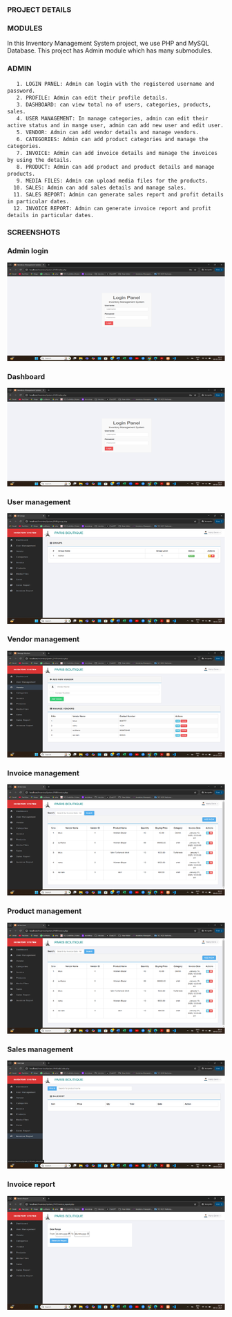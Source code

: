 
### PROJECT DETAILS
### MODULES
In this Inventory Management System project, we use PHP and MySQL Database. This project has Admin module which has many submodules.
### ADMIN
       1. LOGIN PANEL: Admin can login with the registered username and password.
       2. PROFILE: Admin can edit their profile details.
       3. DASHBOARD: can view total no of users, categories, products, sales.
       4. USER MANAGEMENT: In manage categories, admin can edit their active status and in mange user, admin can add new user and edit user.
       5. VENDOR: Admin can add vendor details and manage vendors.
       6. CATEGORIES: Admin can add product categories and manage the categories.
       7. INVOICE: Admin can add invoice details and manage the invoices by using the details.
       8. PRODUCT: Admin can add product and product details and manage products.
       9. MEDIA FILES: Admin can upload media files for the products.
      10. SALES: Admin can add sales details and manage sales.
      11. SALES REPORT: Admin can generate sales report and profit details in particular dates.
      12. INVOICE REPORT: Admin can generate invoice report and profit details in particular dates. 
 
### SCREENSHOTS

### Admin login

![alt text](image.png)

### Dashboard

![alt text](image-1.png)

### User management

![alt text](image-2.png)

### Vendor management

![alt text](image-3.png)

### Invoice management

![alt text](image-4.png)

### Product management

![alt text](image-5.png)

### Sales management

![alt text](image-6.png)

### Invoice report

![alt text](image-7.png)


